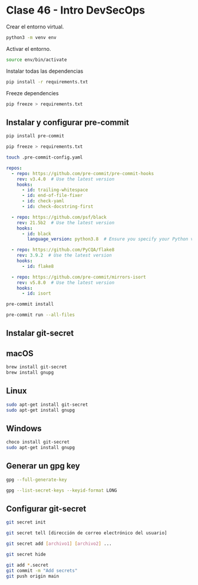 # Clase 46 - Intro DevSecOps

Crear el entorno virtual.
```bash
python3 -m venv env
```
Activar el entorno.
```bash
source env/bin/activate
```
Instalar todas las dependencias
```bash
pip install -r requirements.txt
```
Freeze dependencies

```bash
pip freeze > requirements.txt
```

## Instalar y configurar pre-commit

```bash
pip install pre-commit
```

```bash
pip freeze > requirements.txt
```

```bash
touch .pre-commit-config.yaml
```

```yaml
repos:
  - repo: https://github.com/pre-commit/pre-commit-hooks
    rev: v3.4.0  # Use the latest version
    hooks:
      - id: trailing-whitespace
      - id: end-of-file-fixer
      - id: check-yaml
      - id: check-docstring-first

  - repo: https://github.com/psf/black
    rev: 21.5b2  # Use the latest version
    hooks:
      - id: black
        language_version: python3.8  # Ensure you specify your Python version

  - repo: https://github.com/PyCQA/flake8
    rev: 3.9.2  # Use the latest version
    hooks:
      - id: flake8

  - repo: https://github.com/pre-commit/mirrors-isort
    rev: v5.8.0  # Use the latest version
    hooks:
      - id: isort

```

```bash
pre-commit install
```
```bash
pre-commit run --all-files
```

## Instalar git-secret

## macOS

```bash
brew install git-secret
brew install gnupg

```

## Linux

```bash
sudo apt-get install git-secret
sudo apt-get install gnupg

```

## Windows

```bash
choco install git-secret
sudo apt-get install gnupg
```
## Generar un gpg key

```bash
gpg --full-generate-key
```

```bash
gpg --list-secret-keys --keyid-format LONG
```


## Configurar git-secret

```bash
git secret init
```

```bash
git secret tell [dirección de correo electrónico del usuario]
```

```bash
git secret add [archivo1] [archivo2] ...
```

```bash
git secret hide
```
```bash
git add *.secret
git commit -m "Add secrets"
git push origin main
```
